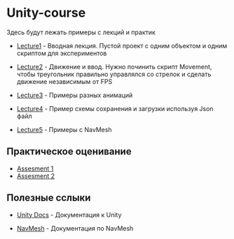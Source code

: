 # Unity-course

Здесь будут лежать примеры с лекций и практик

* [Lecture1](./Lecture1/) - Вводная лекция. Пустой проект с одним объектом и одним скриптом для экспериментов

* [Lecture2](./Lecture2/) - Движение и ввод. Нужно починить скрипт Movement, чтобы треугольник правильно управлялся со стрелок и сделать движение независимым от FPS

* [Lecture3](./Animation/) - Примеры разных анимаций

* [Lecture4](./SaveLoad/) - Пример схемы сохранения и загрузки используя Json файл

* [Lecture5](./NavMesh/) - Примеры с NavMesh

## Практическое оценивание

* [Assesment 1](./Practical_Assessment/Assesment1.md)
* [Assesment 2](./Practical_Assessment/Assesment2.md)

## Полезные сслыки
* [Unity Docs](https://docs.unity3d.com) - Документация к Unity

* [NavMesh](https://docs.unity3d.com/Packages/com.unity.ai.navigation@2.0/manual/index.html) - Документация по NavMesh
